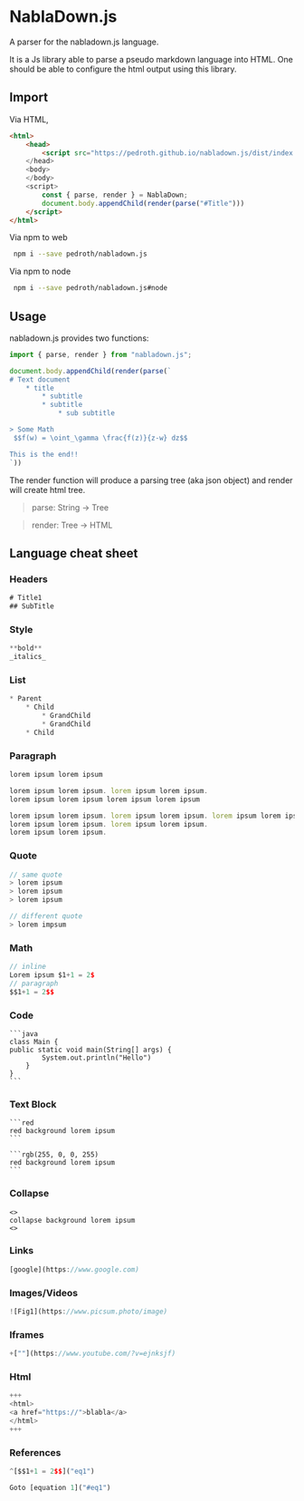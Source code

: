 # NablaDown.js

A parser for the nabladown.js language.

It is a Js library able to parse a pseudo markdown language into HTML. One should be able to configure the html output using this library.

## Import

Via HTML,

```html
<html>
	<head>
		<script src="https://pedroth.github.io/nabladown.js/dist/index.js">
	</head>
	<body>
	</body>
	<script>
		const { parse, render } = NablaDown;
		document.body.appendChild(render(parse("#Title")))
	</script>
</html>
```

Via npm to web

```bash
 npm i --save pedroth/nabladown.js
```

Via npm to node

```bash
 npm i --save pedroth/nabladown.js#node
```

## Usage

nabladown.js provides two functions:

```javascript
import { parse, render } from "nabladown.js";

document.body.appendChild(render(parse(`
# Text document
	* title
		* subtitle
		* subtitle
			* sub subtitle

> Some Math
 $$f(w) = \oint_\gamma \frac{f(z)}{z-w} dz$$

This is the end!!
`))
```

The render function will produce a parsing tree (aka json object) and render will create html tree.

> parse: String -> Tree

> render: Tree -> HTML

## Language cheat sheet

### Headers

```javascript
# Title1
## SubTitle
```

### Style

```javascript
**bold**
_italics_
```

### List

```javascript
* Parent
	* Child
		* GrandChild
		* GrandChild
	* Child
```

### Paragraph

```javascript
lorem ipsum lorem ipsum

lorem ipsum lorem ipsum. lorem ipsum lorem ipsum.
lorem ipsum lorem ipsum lorem ipsum lorem ipsum

lorem ipsum lorem ipsum. lorem ipsum lorem ipsum. lorem ipsum lorem ipsum
lorem ipsum lorem ipsum. lorem ipsum lorem ipsum.
lorem ipsum lorem ipsum.
```

### Quote

```javascript
// same quote
> lorem ipsum
> lorem ipsum
> lorem ipsum

// different quote
> lorem impsum
```

### Math

```javascript
// inline
Lorem ipsum $1+1 = 2$
// paragraph
$$1+1 = 2$$
```

### Code

````
```java
class Main {
public static void main(String[] args) {
		System.out.println("Hello")
	}
}
```
````

### Text Block

````
```red
red background lorem ipsum
```
````

````
```rgb(255, 0, 0, 255)
red background lorem ipsum
```
````

### Collapse

```
<>
collapse background lorem ipsum
<>
```

### Links

```javascript
[google](https://www.google.com)
```

### Images/Videos

```javascript
![Fig1](https://www.picsum.photo/image)
```

### Iframes

```javascript
+[""](https://www.youtube.com/?v=ejnksjf)
```

### Html

```javascript
+++
<html>
<a href="https://">blabla</a>
</html>
+++
```

### References

```javascript
^[$$1+1 = 2$$]("eq1")

Goto [equation 1]("#eq1")
```

